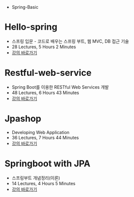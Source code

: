 -   Spring-Basic

# Hello-spring

-   스프링 입문 - 코드로 배우는 스프링 부트, 웹 MVC, DB 접근 기술
-   28 Lectures, 5 Hours 2 Minutes
-   [강의 바로가기](https://www.inflearn.com/course/스프링-입문-스프링부트)

# Restful-web-service

-   Spring Boot를 이용한 RESTful Web Services 개발
-   48 Lectures, 6 Hours 43 Minutes
-   [강의 바로가기](https://www.inflearn.com/course/spring-boot-restful-web-services)

# Jpashop

-   Developing Web Application
-   36 Lectures, 7 Hours 44 Minutes
-   [강의 바로가기](https://www.inflearn.com/course/스프링부트-JPA-활용-1)

# Springboot with JPA

-   스프링부트 개념정리(이론)
-   14 Lectures, 4 Hours 5 Minutes
-   [강의 바로가기](https://www.inflearn.com/course/스프링부트-개념정리/dashboard)
